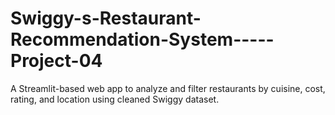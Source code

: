 # Swiggy-s-Restaurant-Recommendation-System-----Project-04
A Streamlit-based web app to analyze and filter restaurants by cuisine, cost, rating, and location using cleaned Swiggy dataset.
